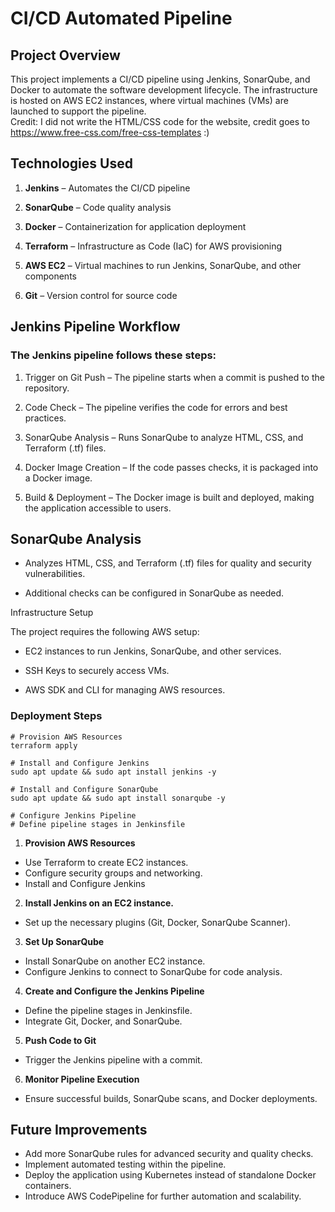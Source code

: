 # CI/CD Automated Pipeline

## Project Overview

This project implements a CI/CD pipeline using Jenkins, SonarQube, and Docker to automate the software development lifecycle. The infrastructure is hosted on AWS EC2 instances, where virtual machines (VMs) are launched to support the pipeline.   
Credit: I did not write the HTML/CSS code for the website, credit goes to https://www.free-css.com/free-css-templates :)

## Technologies Used

1. **Jenkins** – Automates the CI/CD pipeline

1. **SonarQube** – Code quality analysis

1. **Docker** – Containerization for application deployment

1. **Terraform** – Infrastructure as Code (IaC) for AWS provisioning

1. **AWS EC2** – Virtual machines to run Jenkins, SonarQube, and other components

1. **Git** – Version control for source code

## Jenkins Pipeline Workflow

### The Jenkins pipeline follows these steps:

1. Trigger on Git Push – The pipeline starts when a commit is pushed to the repository.

1. Code Check – The pipeline verifies the code for errors and best practices.

1. SonarQube Analysis – Runs SonarQube to analyze HTML, CSS, and Terraform (.tf) files.

1. Docker Image Creation – If the code passes checks, it is packaged into a Docker image.

1. Build & Deployment – The Docker image is built and deployed, making the application accessible to users.

## SonarQube Analysis

- Analyzes HTML, CSS, and Terraform (.tf) files for quality and security vulnerabilities.

- Additional checks can be configured in SonarQube as needed.

Infrastructure Setup

The project requires the following AWS setup:

- EC2 instances to run Jenkins, SonarQube, and other services.

- SSH Keys to securely access VMs.

- AWS SDK and CLI for managing AWS resources.

### Deployment Steps

  ```
  # Provision AWS Resources
  terraform apply

  # Install and Configure Jenkins
  sudo apt update && sudo apt install jenkins -y

  # Install and Configure SonarQube
  sudo apt update && sudo apt install sonarqube -y

  # Configure Jenkins Pipeline
  # Define pipeline stages in Jenkinsfile
  ```
1. **Provision AWS Resources**  
- Use Terraform to create EC2 instances.  
- Configure security groups and networking.  
- Install and Configure Jenkins  

2. **Install Jenkins on an EC2 instance.**
- Set up the necessary plugins (Git, Docker, SonarQube Scanner).  

3. **Set Up SonarQube**
- Install SonarQube on another EC2 instance.  
- Configure Jenkins to connect to SonarQube for code analysis.   

4. **Create and Configure the Jenkins Pipeline**   
- Define the pipeline stages in Jenkinsfile.   
- Integrate Git, Docker, and SonarQube.

5. **Push Code to Git**   
- Trigger the Jenkins pipeline with a commit.   

6. **Monitor Pipeline Execution**
- Ensure successful builds, SonarQube scans, and Docker deployments.   

## Future Improvements   
- Add more SonarQube rules for advanced security and quality checks.   
- Implement automated testing within the pipeline.   
- Deploy the application using Kubernetes instead of standalone Docker containers.   
- Introduce AWS CodePipeline for further automation and scalability.   
